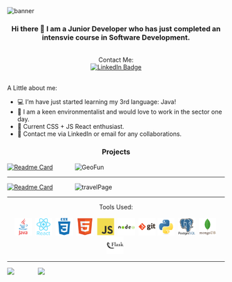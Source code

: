 <img width="853" alt="banner" src="https://user-images.githubusercontent.com/101360549/173238489-5d1f2003-e517-4736-b85e-22b73941c1e8.png">

<h3 align = "center" > Hi there 👋 I am a Junior Developer who has just completed an intensvie course in Software Development. </h3>
<br/>

<div align = "center">
Contact Me:
<br/>
<div id="badges">
  <a href="https://www.linkedin.com/in/jasmine-mills-dev">
    <img src="https://img.shields.io/badge/LinkedIn-blue?style=for-the-badge&logo=linkedin&logoColor=white" alt="LinkedIn Badge"/>
  </a>
</div>
<br/>
</div>

A Little about me:

- 💻 I’m have just started learning my 3rd language: Java!
- 🌱 I am a keen environmentalist and would love to work in the sector one day.
- 🔭 Current CSS + JS React enthusiast.
- 💬 Contact me via LinkedIn or email for any collaborations.
<h3 align = "center"> Projects </h3>

[![Readme Card](https://github-readme-stats.vercel.app/api/pin/?username=JazzRose&repo=GeoFun&theme=vue-dark)](https://github.com/JazzRose/GeoFun)
&nbsp; &nbsp; &nbsp; &nbsp; &nbsp; &nbsp;
<img class = "img" width="350" height = "200" alt="GeoFun" src="https://user-images.githubusercontent.com/101360549/173248714-b66be47b-be97-449d-87b5-c67d973d2634.png">

<hr/>

[![Readme Card](https://github-readme-stats.vercel.app/api/pin/?username=JazzRose&repo=travel_bucketlist&theme=vue-dark)](https://github.com/JazzRose/travel_bucketlist)
&nbsp; &nbsp; &nbsp; &nbsp; &nbsp; &nbsp;
<img class = "img" width="350" height = "200" alt="travelPage" src="https://user-images.githubusercontent.com/101360549/173247352-9d8479f8-279e-4d3d-9667-241d6479376d.png"/>

<hr/>


<div align = "center">
Tools Used:
<br/>
<br/>
<div background-color = "#ffffff">
  <img src="https://github.com/devicons/devicon/blob/master/icons/java/java-original-wordmark.svg" title="Java" alt="Java" width="40" height="40"/>&nbsp;
  <img src="https://github.com/devicons/devicon/blob/master/icons/react/react-original-wordmark.svg" title="React" alt="React" width="40" height="40"/>&nbsp;
  <img src="https://github.com/devicons/devicon/blob/master/icons/css3/css3-plain-wordmark.svg"  title="CSS3" alt="CSS" width="40" height="40"/>&nbsp;
  <img src="https://github.com/devicons/devicon/blob/master/icons/html5/html5-original.svg" title="HTML5" alt="HTML" width="40" height="40"/>&nbsp;
  <img src="https://github.com/devicons/devicon/blob/master/icons/javascript/javascript-original.svg" title="JavaScript" alt="JavaScript" width="40" height="40"/>&nbsp;
  <img src="https://github.com/devicons/devicon/blob/master/icons/nodejs/nodejs-original-wordmark.svg" title="NodeJS" alt="NodeJS" width="40" height="40"/>&nbsp;
  <img src="https://github.com/devicons/devicon/blob/master/icons/git/git-original-wordmark.svg" title="Git" **alt="Git" width="40" height="40"/>
  <img src="https://github.com/devicons/devicon/blob/master/icons/python/python-original.svg" title="Python" alt="Python" width="40" height="40"/>&nbsp;
  <img src="https://github.com/devicons/devicon/blob/master/icons/postgresql/postgresql-original-wordmark.svg" title="Flask" alt="Flask" width="40" height="40"/>&nbsp;
  <img src="https://github.com/devicons/devicon/blob/master/icons/mongodb/mongodb-original-wordmark.svg" title="MongoDB" alt="MongoDB" width="40" height="40"/>&nbsp;
  <img src="https://github.com/devicons/devicon/blob/master/icons/flask/flask-original-wordmark.svg" title="Flask" alt="Flask" width="40" height="40"/>&nbsp;
</div>
</div>
<hr/>
<div style="display: flex; flex-direction: row" align="center" gap="30px">
 <img class="img" src="https://github-readme-stats.vercel.app/api?username=JazzRose&show_icons=true&hide_rank=true&theme=vue-dark" />
  &nbsp; &nbsp; &nbsp; &nbsp; &nbsp; &nbsp;&nbsp; &nbsp;
 <img class="img" src="https://github-readme-stats.vercel.app/api/top-langs/?username=JazzRose&layout=compact&theme=vue-dark" />
</div>
